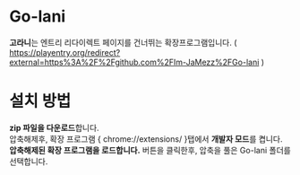 # Go-lani <br>
**고라니**는 엔트리 리다이렉트 페이지를 건너뛰는 확장프로그램입니다.
( https://playentry.org/redirect?external=https%3A%2F%2Fgithub.com%2FIm-JaMezz%2FGo-lani )

# 설치 방법
**zip 파일을 다운로드**합니다.<br>
압축해제후, 확장 프로그램 { chrome://extensions/ }탭에서 **개발자 모드**를 켭니다.<br>
**압축해제된 확장 프로그램을 로드합니다.** 버튼을 클릭한후, 압축을 풀은 Go-lani 폴더를 선택합니다.
